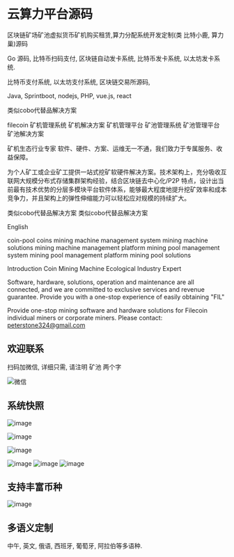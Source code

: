 # 云算力平台源码



区块链矿场矿池虚拟货币矿机购买租赁,算力分配系统开发定制(类 比特小鹿, 算力巢)源码

Go 源码, 比特币扫码支付, 区块链自动发卡系统, 比特币发卡系统, 以太坊发卡系统. 

比特币支付系统, 以太坊支付系统, 区块链交易所源码,

Java, Sprintboot, nodejs, PHP, vue.js, react

类似cobo代替品解决方案

filecoin 矿机管理系统 矿机解决方案 矿机管理平台 矿池管理系统 矿池管理平台 矿池解决方案


矿机生态行业专家
软件、硬件、方案、运维无一不通，我们致力于专属服务、收益保障。

为个人矿工或企业矿工提供一站式挖矿软硬件解决方案。技术架构上，充分吸收互联网大规模分布式存储集群架构经验，结合区块链去中心化/P2P 特点，设计出当前最有技术优势的分层多模块平台软件体系，能够最大程度地提升挖矿效率和成本竞争力，并且架构上的弹性伸缩能力可以轻松应对规模的持续扩大。

类似cobo代替品解决方案
类似cobo代替品解决方案

English

coin-pool
coins mining machine management system mining machine solutions mining machine management platform mining pool management system mining pool management platform mining pool solutions

Introduction
Coin Mining Machine Ecological Industry Expert

Software, hardware, solutions, operation and maintenance are all connected, and we are committed to exclusive services and revenue guarantee. Provide you with a one-stop experience of easily obtaining "FIL"

Provide one-stop mining software and hardware solutions for Filecoin individual miners or corporate miners.
Please contact: peterstone324@gmail.com


## 欢迎联系

扫码加微信, 详细只需, 请注明 矿池 两个字

![微信](https://user-images.githubusercontent.com/84726622/122638548-41a20900-d127-11eb-85a1-a989ea3a43c4.png)



## 系统快照

![image](https://user-images.githubusercontent.com/84726622/124718480-b8693f80-df38-11eb-8446-aa665445952f.png)

![image](https://user-images.githubusercontent.com/84726622/124718566-cdde6980-df38-11eb-87ea-4a8cc2439ec3.png)

![image](https://user-images.githubusercontent.com/84726622/124718607-d5057780-df38-11eb-9394-e8406faf12a3.png)

![image](https://user-images.githubusercontent.com/84726622/124718700-f2d2dc80-df38-11eb-8938-2fd034ce3d8a.png)
![image](https://user-images.githubusercontent.com/84726622/124718811-11d16e80-df39-11eb-8769-7cb1c0378c89.png)
![image](https://user-images.githubusercontent.com/84726622/124718831-172eb900-df39-11eb-9dd5-f113995c31a4.png)



## 支持丰富币种

![image](https://user-images.githubusercontent.com/84726622/124719001-43e2d080-df39-11eb-8b04-803c139a544f.png)


## 多语义定制 
中午, 英文, 俄语, 西班牙, 葡萄牙, 阿拉伯等多语种.


